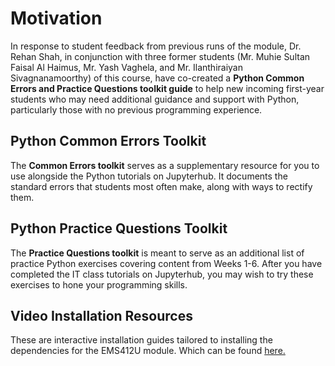 # Motivation

In response to student feedback from previous runs of the module, Dr. Rehan Shah, in conjunction with three former students (Mr. Muhie Sultan Faisal Al Haimus, Mr. Yash Vaghela, and Mr. Ilanthiraiyan Sivagnanamoorthy) of this course, have co-created a **Python Common Errors and Practice Questions toolkit guide** to help new incoming first-year students who may need additional guidance and support with Python, particularly those with no previous programming experience. 

## Python Common Errors Toolkit

The **Common Errors toolkit** serves as a supplementary resource for you to use alongside the Python tutorials on Jupyterhub. It documents the standard errors that students most often make, along with ways to rectify them.

## Python Practice Questions Toolkit

The **Practice Questions toolkit** is meant to serve as an additional list of practice Python exercises covering content from Weeks 1-6. After you have completed the IT class tutorials on Jupyterhub, you may wish to try these exercises to hone your programming skills.

## Video Installation Resources

These are interactive installation guides tailored to installing the dependencies for the EMS412U module. Which can be found <a href="https://www.youtube.com/watch?v=sRj58RCRRSE&list=PLVTKec-v1Xhsq0B_q3NbLEAafPlh_3XhE">here.</a>
